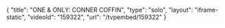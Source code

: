 {
    "title": "ONE & ONLY: CONNER COFFIN",
    "type": "solo",
    "layout": "iframe-static",
    "videoId": "159322",
    "url": "\/tvpembed\/159322"
}